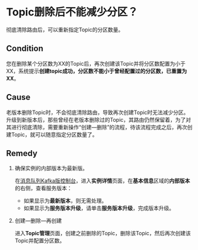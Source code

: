 # Topic删除后不能减少分区？

彻底清除路由后，可以重新指定Topic的分区数量。

## Condition

您在删除某个分区数为XX的Topic后，再次创建该Topic并将分区数配置为小于XX，系统提示**创建topic成功，分区数不能小于曾经配置过的分区数，已重置为XX**。

## Cause

老版本删除Topic时，不会彻底清除路由，导致再次创建Topic时无法减少分区。升级到新版本后，那些曾经在老版本删除过的Topic，其路由仍然保留着，为了对其进行彻底清除，需要重新操作“创建—删除”的流程，待该流程完成之后，再次创建Topic，就可以随意指定分区数量了。

## Remedy

1.  确保实例的内部版本为最新版。

    在[消息队列Kafka版控制台](https://kafka.console.aliyun.com/?spm=a2c4g.11186623.2.22.6bf72638IfKzDm)，进入**实例详情**页面，在**基本信息**区域的**内部版本**的右侧，查看服务版本：

    -   如果显示为**最新版本**，则无需处理。
    -   如果显示为**服务版本升级**，请单击**服务版本升级**，完成版本升级。
2.  创建—删除—再创建

    进入**Topic管理**页面，创建之前删除的Topic，删除该Topic，然后再次创建该Topic并配置分区数。



